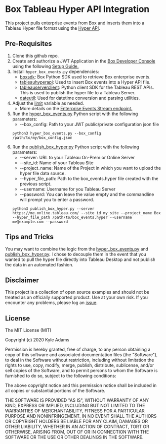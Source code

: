 # Box Tableau Hyper API Integration
This project pulls enterprise events from Box and inserts them into a Tableau Hyper file format using the [Hyper API](https://help.tableau.com/current/api/hyper_api/en-us/index.html).

## Pre-Requisites

1. Clone this github repo.
2. Create and authorize a JWT Application in the [Box Developer Console](https://account.box.com/developers/services) using the following [Setup Guide.](https://developer.box.com/en/guides/applications/custom-apps/jwt-setup/)
3. Install `hyper_box_events.py` dependencies:
    * [boxsdk](https://github.com/box/box-python-sdk#id1): Box Python SDK used to retrieve Box enterprise events.
    * [tableauhyperapi](https://help.tableau.com/current/api/hyper_api/en-us/reference/py/index.html): Used to insert Box events into a Hyper API file.
    * [tableauserverclient](https://tableau.github.io/server-client-python/docs/): Python client SDK for the Tableau REST APIs. This is used to publish the hyper file to a Tableau Server.
    * [dateutil](https://dateutil.readthedocs.io/en/stable/): Used for datetime conversion and parsing utilities.
4. Adjust the [limit](/hyper_box_events.py#L24) variable as needed.
    * More details on the [Enterprise Events Stream endpoint.](https://developer.box.com/reference/get-events/#request)
5. Run the [hyper_box_events.py](/hyper_box_events.py) Python script with the following parameters:
    * --box_config: Path to your JWT public/private configuration json file
    ```
    python3 hyper_box_events.py --box_config /path/to/my/box_config.json
    ```
6. Run the [publish_box_hyper.py](/publish_box_hyper.py) Python script with the following parameters:
    * --server: URL to your Tableau On-Prem or Online Server
    * --site_id: Name of your Tableau Site
    * --project_name: Name of the Project in which you want to upload the hyper file data source.
    * --hyper_file_path: Path to the box_events.hyper file created with the previous script.
    * --username: Username for you Tableau Server
    * --password: You can leave the value empty and the commandline will prompt you to enter a password.
    ```
    python3 publish_box_hyper.py --server https://me.online.tableau.com/ --site_id my_site --project_name Box --hyper_file_path /path/to/box_events.hyper --username me@example.com --password
    ```

## Tips and Tricks
You may want to combine the logic from the [hyper_box_events.py](/hyper_box_events.py) and [publish_box_hyper.py](/publish_box_hyper.py). I chose to decouple them in the event that you wanted to pull the hyper file directly into Tableau Desktop and not publish the data in an automated fashion.

## Disclaimer
This project is a collection of open source examples and should not be treated as an officially supported product. Use at your own risk. If you encounter any problems, please log an [issue](https://github.com/kylefernandadams/box-tableau-hyper-api-integration/issues).

## License

The MIT License (MIT)

Copyright (c) 2020 Kyle Adams

Permission is hereby granted, free of charge, to any person obtaining a copy of this software and associated documentation files (the "Software"), to deal in the Software without restriction, including without limitation the rights to use, copy, modify, merge, publish, distribute, sublicense, and/or sell copies of the Software, and to permit persons to whom the Software is furnished to do so, subject to the following conditions:

The above copyright notice and this permission notice shall be included in all copies or substantial portions of the Software.

THE SOFTWARE IS PROVIDED "AS IS", WITHOUT WARRANTY OF ANY KIND, EXPRESS OR IMPLIED, INCLUDING BUT NOT LIMITED TO THE WARRANTIES OF MERCHANTABILITY, FITNESS FOR A PARTICULAR PURPOSE AND NONINFRINGEMENT. IN NO EVENT SHALL THE AUTHORS OR COPYRIGHT HOLDERS BE LIABLE FOR ANY CLAIM, DAMAGES OR OTHER LIABILITY, WHETHER IN AN ACTION OF CONTRACT, TORT OR OTHERWISE, ARISING FROM, OUT OF OR IN CONNECTION WITH THE SOFTWARE OR THE USE OR OTHER DEALINGS IN THE SOFTWARE.
